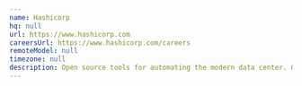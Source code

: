 ```yaml
---
name: Hashicorp
hq: null
url: https://www.hashicorp.com
careersUrl: https://www.hashicorp.com/careers
remoteModel: null
timezone: null
description: Open source tools for automating the modern data center. Go, Ruby, Rails, Ember, JavaScript.
---
```

